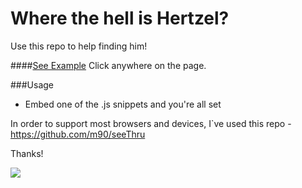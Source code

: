 # Where the hell is Hertzel?

Use this repo to help finding him!

####[See Example](https://hertzelnotfoundongithub.firebaseapp.com "See Example") 
Click anywhere on the page.

###Usage

- Embed one of the .js snippets and you're all set

In order to support most browsers and devices, I`ve used this repo - 
https://github.com/m90/seeThru

Thanks!

![](https://hertzelnotfoundongithub.firebaseapp.com/screenshot.png)